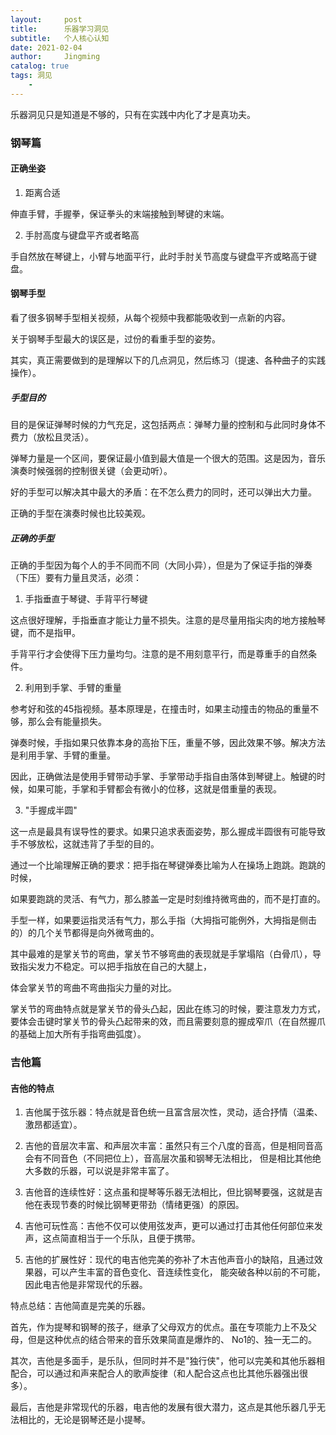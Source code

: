 ```yaml
---
layout:     post
title:      乐器学习洞见
subtitle:   个人核心认知
date: 2021-02-04
author:     Jingming
catalog: true
tags: 洞见
    -
---
```


乐器洞见只是知道是不够的，只有在实践中内化了才是真功夫。

### 钢琴篇

#### 正确坐姿

1. 距离合适

伸直手臂，手握拳，保证拳头的末端接触到琴键的末端。

2. 手肘高度与键盘平齐或者略高

手自然放在琴键上，小臂与地面平行，此时手肘关节高度与键盘平齐或略高于键盘。


#### 钢琴手型

看了很多钢琴手型相关视频，从每个视频中我都能吸收到一点新的内容。

关于钢琴手型最大的误区是，过份的看重手型的姿势。

其实，真正需要做到的是理解以下的几点洞见，然后练习（提速、各种曲子的实践操作）。

##### 手型目的

目的是保证弹琴时候的力气充足，这包括两点：弹琴力量的控制和与此同时身体不费力（放松且灵活）。

弹琴力量是一个区间，要保证最小值到最大值是一个很大的范围。这是因为，音乐演奏时候强弱的控制很关键（会更动听）。

好的手型可以解决其中最大的矛盾：在不怎么费力的同时，还可以弹出大力量。

正确的手型在演奏时候也比较美观。

##### 正确的手型

正确的手型因为每个人的手不同而不同（大同小异），但是为了保证手指的弹奏（下压）要有力量且灵活，必须：

1. 手指垂直于琴键、手背平行琴键

这点很好理解，手指垂直才能让力量不损失。注意的是尽量用指尖肉的地方接触琴键，而不是指甲。

手背平行才会使得下压力量均匀。注意的是不用刻意平行，而是尊重手的自然条件。

2. 利用到手掌、手臂的重量

参考好和弦的45指视频。基本原理是，在撞击时，如果主动撞击的物品的重量不够，那么会有能量损失。

弹奏时候，手指如果只依靠本身的高抬下压，重量不够，因此效果不够。解决方法是利用手掌、手臂的重量。

因此，正确做法是使用手臂带动手掌、手掌带动手指自由落体到琴键上。触键的时候，如果可能，手掌和手臂都会有微小的位移，这就是借重量的表现。

3. "手握成半圆"

这一点是最具有误导性的要求。如果只追求表面姿势，那么握成半圆很有可能导致手不够放松，这就违背了手型的目的。

通过一个比喻理解正确的要求：把手指在琴键弹奏比喻为人在操场上跑跳。跑跳的时候，

如果要跑跳的灵活、有气力，那么膝盖一定是时刻维持微弯曲的，而不是打直的。

手型一样，如果要运指灵活有气力，那么手指（大拇指可能例外，大拇指是侧击的）的几个关节都得是向外微弯曲的。

其中最难的是掌关节的弯曲，掌关节不够弯曲的表现就是手掌塌陷（白骨爪），导致指尖发力不稳定。可以把手指放在自己的大腿上，

体会掌关节的弯曲不弯曲指尖力量的对比。

掌关节的弯曲特点就是掌关节的骨头凸起，因此在练习的时候，要注意发力方式，要体会击键时掌关节的骨头凸起带来的效，而且需要刻意的握成窄爪（在自然握爪的基础上加大所有手指弯曲弧度）。

### 吉他篇

#### 吉他的特点

1. 吉他属于弦乐器：特点就是音色统一且富含层次性，灵动，适合抒情（温柔、激昂都适宜）。

2. 吉他的音层次丰富、和声层次丰富：虽然只有三个八度的音高，但是相同音高会有不同音色（不同把位上），音高层次虽和钢琴无法相比，
但是相比其他绝大多数的乐器，可以说是非常丰富了。

3. 吉他音的连续性好：这点虽和提琴等乐器无法相比，但比钢琴要强，这就是吉他在表现节奏的时候比钢琴更带劲（情绪更强）的原因。

4. 吉他可玩性高：吉他不仅可以使用弦发声，更可以通过打击其他任何部位来发声，这点简直相当于一个乐队，且便于携带。

5. 吉他的扩展性好：现代的电吉他完美的弥补了木吉他声音小的缺陷，且通过效果器，可以产生丰富的音色变化、音连续性变化，
能突破各种以前的不可能，因此电吉他是非常现代的乐器。

特点总结：吉他简直是完美的乐器。

首先，作为提琴和钢琴的孩子，继承了父母双方的优点。虽在专项能力上不及父母，但是这种优点的结合带来的音乐效果简直是爆炸的、
No1的、独一无二的。

其次，吉他是多面手，是乐队，但同时并不是"独行侠"，他可以完美和其他乐器相配合，可以通过和声来配合人的歌声旋律（和人配合这点也比其他乐器强出很多）。

最后，吉他是非常现代的乐器，电吉他的发展有很大潜力，这点是其他乐器几乎无法相比的，无论是钢琴还是小提琴。





